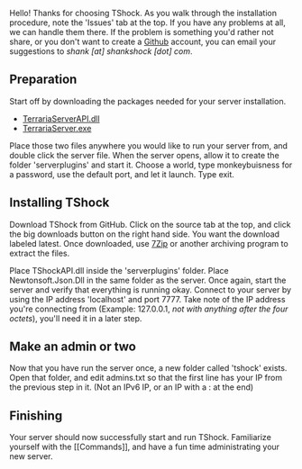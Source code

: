 Hello! Thanks for choosing TShock. As you walk through the installation procedure, note the 'Issues' tab at the top. If you have any problems at all, we can handle them there. If the problem is something you'd rather not share, or you don't want to create a [Github](http://github.com/) account, you can email your suggestions to _shank [at] shankshock [dot] com_.

## Preparation
Start off by downloading the packages needed for your server installation.
* [TerrariaServerAPI.dll](https://github.com/TShock/TShock/blob/master/TShockAPI/TerrariaServerAPI.dll?raw=true)
* [TerrariaServer.exe](https://github.com/TShock/TShock/blob/master/TShockAPI/TerrariaServer.exe?raw=true)

Place those two files anywhere you would like to run your server from, and double click the server file. When the server opens, allow it to create the folder 'serverplugins' and start it. Choose a world, type monkeybuisness for a password, use the default port, and let it launch. Type exit.

## Installing TShock
Download TShock from GitHub. Click on the source tab at the top, and click the big downloads button on the right hand side. You want the download labeled latest. Once downloaded, use [7Zip](http://7zip.org/) or another archiving program to extract the files.

Place TShockAPI.dll inside the 'serverplugins' folder. Place Newtonsoft.Json.Dll in the same folder as the server. Once again, start the server and verify that everything is running okay. Connect to your server by using the IP address 'localhost' and port 7777. Take note of the IP address you're connecting from (Example: 127.0.0.1, *not with anything after the four octets*), you'll need it in a later step.

## Make an admin or two
Now that you have run the server once, a new folder called 'tshock' exists. Open that folder, and edit admins.txt so that the first line has your IP from the previous step in it. (Not an IPv6 IP, or an IP with a : at the end)

## Finishing
Your server should now successfully start and run TShock. Familiarize yourself with the [[Commands]], and have a fun time administrating your new server.